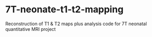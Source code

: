 # 7T-neonate-t1-t2-mapping
Reconstruction of T1 &amp; T2 maps plus analysis code for 7T neonatal quantitative MRI project
